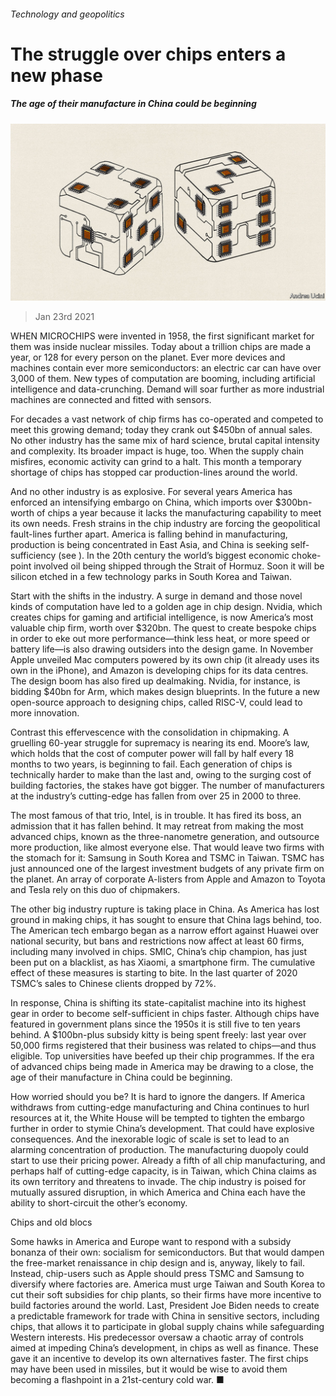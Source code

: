 ###### Technology and geopolitics

# The struggle over chips enters a new phase 

##### The age of their manufacture in China could be beginning 

![image](images/20210123_LDD002_0.jpg) 

> Jan 23rd 2021 


WHEN MICROCHIPS were invented in 1958, the first significant market for them was inside nuclear missiles. Today about a trillion chips are made a year, or 128 for every person on the planet. Ever more devices and machines contain ever more semiconductors: an electric car can have over 3,000 of them. New types of computation are booming, including artificial intelligence and data-crunching. Demand will soar further as more industrial machines are connected and fitted with sensors.


For decades a vast network of chip firms has co-operated and competed to meet this growing demand; today they crank out $450bn of annual sales. No other industry has the same mix of hard science, brutal capital intensity and complexity. Its broader impact is huge, too. When the supply chain misfires, economic activity can grind to a halt. This month a temporary shortage of chips has stopped car production-lines around the world.



And no other industry is as explosive. For several years America has enforced an intensifying embargo on China, which imports over $300bn-worth of chips a year because it lacks the manufacturing capability to meet its own needs. Fresh strains in the chip industry are forcing the geopolitical fault-lines further apart. America is falling behind in manufacturing, production is being concentrated in East Asia, and China is seeking self-sufficiency (see ). In the 20th century the world’s biggest economic choke-point involved oil being shipped through the Strait of Hormuz. Soon it will be silicon etched in a few technology parks in South Korea and Taiwan.


Start with the shifts in the industry. A surge in demand and those novel kinds of computation have led to a golden age in chip design. Nvidia, which creates chips for gaming and artificial intelligence, is now America’s most valuable chip firm, worth over $320bn. The quest to create bespoke chips in order to eke out more performance—think less heat, or more speed or battery life—is also drawing outsiders into the design game. In November Apple unveiled Mac computers powered by its own chip (it already uses its own in the iPhone), and Amazon is developing chips for its data centres. The design boom has also fired up dealmaking. Nvidia, for instance, is bidding $40bn for Arm, which makes design blueprints. In the future a new open-source approach to designing chips, called RISC-V, could lead to more innovation.


Contrast this effervescence with the consolidation in chipmaking. A gruelling 60-year struggle for supremacy is nearing its end. Moore’s law, which holds that the cost of computer power will fall by half every 18 months to two years, is beginning to fail. Each generation of chips is technically harder to make than the last and, owing to the surging cost of building factories, the stakes have got bigger. The number of manufacturers at the industry’s cutting-edge has fallen from over 25 in 2000 to three.


The most famous of that trio, Intel, is in trouble. It has fired its boss, an admission that it has fallen behind. It may retreat from making the most advanced chips, known as the three-nanometre generation, and outsource more production, like almost everyone else. That would leave two firms with the stomach for it: Samsung in South Korea and TSMC in Taiwan. TSMC has just announced one of the largest investment budgets of any private firm on the planet. An array of corporate A-listers from Apple and Amazon to Toyota and Tesla rely on this duo of chipmakers.


The other big industry rupture is taking place in China. As America has lost ground in making chips, it has sought to ensure that China lags behind, too. The American tech embargo began as a narrow effort against Huawei over national security, but bans and restrictions now affect at least 60 firms, including many involved in chips. SMIC, China’s chip champion, has just been put on a blacklist, as has Xiaomi, a smartphone firm. The cumulative effect of these measures is starting to bite. In the last quarter of 2020 TSMC’s sales to Chinese clients dropped by 72%.


In response, China is shifting its state-capitalist machine into its highest gear in order to become self-sufficient in chips faster. Although chips have featured in government plans since the 1950s it is still five to ten years behind. A $100bn-plus subsidy kitty is being spent freely: last year over 50,000 firms registered that their business was related to chips—and thus eligible. Top universities have beefed up their chip programmes. If the era of advanced chips being made in America may be drawing to a close, the age of their manufacture in China could be beginning.


How worried should you be? It is hard to ignore the dangers. If America withdraws from cutting-edge manufacturing and China continues to hurl resources at it, the White House will be tempted to tighten the embargo further in order to stymie China’s development. That could have explosive consequences. And the inexorable logic of scale is set to lead to an alarming concentration of production. The manufacturing duopoly could start to use their pricing power. Already a fifth of all chip manufacturing, and perhaps half of cutting-edge capacity, is in Taiwan, which China claims as its own territory and threatens to invade. The chip industry is poised for mutually assured disruption, in which America and China each have the ability to short-circuit the other’s economy.

Chips and old blocs


Some hawks in America and Europe want to respond with a subsidy bonanza of their own: socialism for semiconductors. But that would dampen the free-market renaissance in chip design and is, anyway, likely to fail. Instead, chip-users such as Apple should press TSMC and Samsung to diversify where factories are. America must urge Taiwan and South Korea to cut their soft subsidies for chip plants, so their firms have more incentive to build factories around the world. Last, President Joe Biden needs to create a predictable framework for trade with China in sensitive sectors, including chips, that allows it to participate in global supply chains while safeguarding Western interests. His predecessor oversaw a chaotic array of controls aimed at impeding China’s development, in chips as well as finance. These gave it an incentive to develop its own alternatives faster. The first chips may have been used in missiles, but it would be wise to avoid them becoming a flashpoint in a 21st-century cold war. ■


